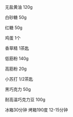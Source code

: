 无盐黄油 120g

白砂糖 50g

红糖 50g

鸡蛋 1个

香草精 1茶匙

低筋粉 140g

高筋粉 20g

小苏打 1/2茶匙

黑巧克力 50g

耐高温巧克力豆 100g


冰箱30分钟
烤箱190度 12-15分钟
